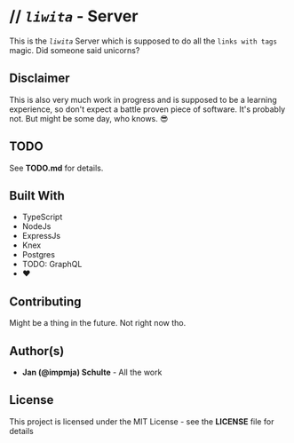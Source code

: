 # // *`liwita`* -  Server #

This is the *`liwita`* Server which is supposed to do all the `links with tags` magic. Did someone said unicorns?

## Disclaimer ##

This is also very much work in progress and is supposed to be a learning experience, so don't expect a battle proven piece of software. It's probably not. But might be some day, who knows. :sunglasses:

## TODO ##

See __TODO.md__ for details.

## Built With ##

* TypeScript
* NodeJs
* ExpressJs
* Knex
* Postgres
* TODO: GraphQL
* :heart:

## Contributing ##

Might be a thing in the future. Not right now tho.

## Author(s) ##

* __Jan (@impmja) Schulte__ - All the work

## License ##

This project is licensed under the MIT License - see the __LICENSE__ file for details